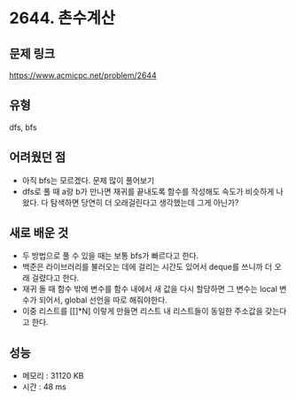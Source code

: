 # 2644. 촌수계산

## 문제 링크
https://www.acmicpc.net/problem/2644

## 유형
dfs, bfs

## 어려웠던 점
- 아직 bfs는 모르겠다. 문제 많이 풀어보기
- dfs로 풀 때 a랑 b가 만나면 재귀를 끝내도록 함수를 작성해도 속도가 비슷하게 나왔다. 다 탐색하면 당연히 더 오래걸린다고 생각했는데 그게 아닌가?

## 새로 배운 것
- 두 방법으로 풀 수 있을 때는 보통 bfs가 빠르다고 한다.
- 백준은 라이브러리를 불러오는 데에 걸리는 시간도 있어서 deque를 쓰니까 더 오래 걸렸다고 한다.
- 재귀 돌 때 함수 밖에 변수를 함수 내에서 새 값을 다시 할당하면 그 변수는 local 변수가 되어서, global 선언을 따로 해줘야한다.
- 이중 리스트를 [[]*N] 이렇게 만들면 리스트 내 리스트들이 동일한 주소값을 갖는다고 한다.

## 성능
- 메모리 : 31120 KB
- 시간 : 48 ms
